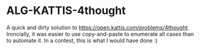 # ALG-KATTIS-4thought
A quick and dirty solution to https://open.kattis.com/problems/4thought. Ironcially, it was easier to use copy-and-paste to enumerate all cases than to automate it. In a contest, this is what I would have done :) 
